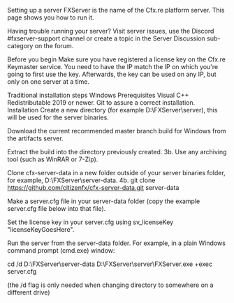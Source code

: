Setting up a server
FXServer is the name of the Cfx.re platform server. This page shows you how to run it.

Having trouble running your server? Visit server issues, use the Discord #fxserver-support channel or create a topic in the Server Discussion sub-category on the forum.

Before you begin
Make sure you have registered a license key on the Cfx.re Keymaster service. You need to have the IP match the IP on which you're going to first use the key. Afterwards, the key can be used on any IP, but only on one server at a time.

Traditional installation steps
Windows
Prerequisites
Visual C++ Redistributable 2019 or newer.
Git to assure a correct installation.
Installation
Create a new directory (for example D:\FXServer\server), this will be used for the server binaries.

Download the current recommended master branch build for Windows from the artifacts server.

Extract the build into the directory previously created.
3b. Use any archiving tool (such as WinRAR or 7-Zip).

Clone cfx-server-data in a new folder outside of your server binaries folder, for example, D:\FXServer\server-data.
4b. git clone https://github.com/citizenfx/cfx-server-data.git server-data

Make a server.cfg file in your server-data folder (copy the example server.cfg file below into that file).

Set the license key in your server.cfg using sv_licenseKey "licenseKeyGoesHere".

Run the server from the server-data folder. For example, in a plain Windows command prompt (cmd.exe) window:

cd /d D:\FXServer\server-data
D:\FXServer\server\FXServer.exe +exec server.cfg

(the /d flag is only needed when changing directory to somewhere on a different drive)

